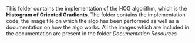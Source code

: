 This folder contains the implementation of the HOG algorithm, which is the **Histogram of Oriented Gradients**. The folder contains the implementation code, the image file on which the algo has been performed as well as a documentation on how the algo works. All the images which are included in the documentation are present in the folder *Documentation Resources*
